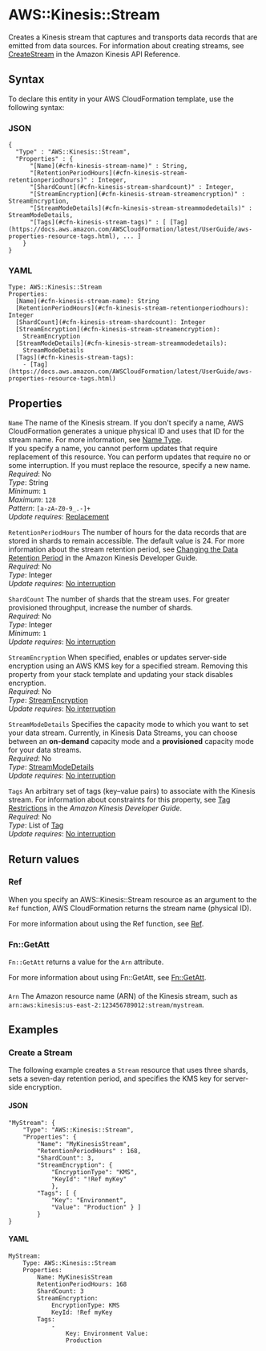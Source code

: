 # AWS::Kinesis::Stream<a name="aws-resource-kinesis-stream"></a>

Creates a Kinesis stream that captures and transports data records that are emitted from data sources\. For information about creating streams, see [CreateStream](https://docs.aws.amazon.com/kinesis/latest/APIReference/API_CreateStream.html) in the Amazon Kinesis API Reference\.

## Syntax<a name="aws-resource-kinesis-stream-syntax"></a>

To declare this entity in your AWS CloudFormation template, use the following syntax:

### JSON<a name="aws-resource-kinesis-stream-syntax.json"></a>

```
{
  "Type" : "AWS::Kinesis::Stream",
  "Properties" : {
      "[Name](#cfn-kinesis-stream-name)" : String,
      "[RetentionPeriodHours](#cfn-kinesis-stream-retentionperiodhours)" : Integer,
      "[ShardCount](#cfn-kinesis-stream-shardcount)" : Integer,
      "[StreamEncryption](#cfn-kinesis-stream-streamencryption)" : StreamEncryption,
      "[StreamModeDetails](#cfn-kinesis-stream-streammodedetails)" : StreamModeDetails,
      "[Tags](#cfn-kinesis-stream-tags)" : [ [Tag](https://docs.aws.amazon.com/AWSCloudFormation/latest/UserGuide/aws-properties-resource-tags.html), ... ]
    }
}
```

### YAML<a name="aws-resource-kinesis-stream-syntax.yaml"></a>

```
Type: AWS::Kinesis::Stream
Properties:
  [Name](#cfn-kinesis-stream-name): String
  [RetentionPeriodHours](#cfn-kinesis-stream-retentionperiodhours): Integer
  [ShardCount](#cfn-kinesis-stream-shardcount): Integer
  [StreamEncryption](#cfn-kinesis-stream-streamencryption):
    StreamEncryption
  [StreamModeDetails](#cfn-kinesis-stream-streammodedetails):
    StreamModeDetails
  [Tags](#cfn-kinesis-stream-tags):
    - [Tag](https://docs.aws.amazon.com/AWSCloudFormation/latest/UserGuide/aws-properties-resource-tags.html)
```

## Properties<a name="aws-resource-kinesis-stream-properties"></a>

`Name` <a name="cfn-kinesis-stream-name"></a>
The name of the Kinesis stream\. If you don't specify a name, AWS CloudFormation generates a unique physical ID and uses that ID for the stream name\. For more information, see [Name Type](https://docs.aws.amazon.com/AWSCloudFormation/latest/UserGuide/aws-properties-name.html)\.  
If you specify a name, you cannot perform updates that require replacement of this resource\. You can perform updates that require no or some interruption\. If you must replace the resource, specify a new name\.  
_Required_: No  
_Type_: String  
_Minimum_: `1`  
_Maximum_: `128`  
_Pattern_: `[a-zA-Z0-9_.-]+`  
_Update requires_: [Replacement](https://docs.aws.amazon.com/AWSCloudFormation/latest/UserGuide/using-cfn-updating-stacks-update-behaviors.html#update-replacement)

`RetentionPeriodHours` <a name="cfn-kinesis-stream-retentionperiodhours"></a>
The number of hours for the data records that are stored in shards to remain accessible\. The default value is 24\. For more information about the stream retention period, see [Changing the Data Retention Period](https://docs.aws.amazon.com/streams/latest/dev/kinesis-extended-retention.html) in the Amazon Kinesis Developer Guide\.  
_Required_: No  
_Type_: Integer  
_Update requires_: [No interruption](https://docs.aws.amazon.com/AWSCloudFormation/latest/UserGuide/using-cfn-updating-stacks-update-behaviors.html#update-no-interrupt)

`ShardCount` <a name="cfn-kinesis-stream-shardcount"></a>
The number of shards that the stream uses\. For greater provisioned throughput, increase the number of shards\.  
_Required_: No  
_Type_: Integer  
_Minimum_: `1`  
_Update requires_: [No interruption](https://docs.aws.amazon.com/AWSCloudFormation/latest/UserGuide/using-cfn-updating-stacks-update-behaviors.html#update-no-interrupt)

`StreamEncryption` <a name="cfn-kinesis-stream-streamencryption"></a>
When specified, enables or updates server\-side encryption using an AWS KMS key for a specified stream\. Removing this property from your stack template and updating your stack disables encryption\.  
_Required_: No  
_Type_: [StreamEncryption](aws-properties-kinesis-stream-streamencryption.md)  
_Update requires_: [No interruption](https://docs.aws.amazon.com/AWSCloudFormation/latest/UserGuide/using-cfn-updating-stacks-update-behaviors.html#update-no-interrupt)

`StreamModeDetails` <a name="cfn-kinesis-stream-streammodedetails"></a>
Specifies the capacity mode to which you want to set your data stream\. Currently, in Kinesis Data Streams, you can choose between an **on\-demand** capacity mode and a **provisioned** capacity mode for your data streams\.  
_Required_: No  
_Type_: [StreamModeDetails](aws-properties-kinesis-stream-streammodedetails.md)  
_Update requires_: [No interruption](https://docs.aws.amazon.com/AWSCloudFormation/latest/UserGuide/using-cfn-updating-stacks-update-behaviors.html#update-no-interrupt)

`Tags` <a name="cfn-kinesis-stream-tags"></a>
An arbitrary set of tags \(key–value pairs\) to associate with the Kinesis stream\. For information about constraints for this property, see [Tag Restrictions](https://docs.aws.amazon.com/streams/latest/dev/tagging.html#tagging-restrictions) in the _Amazon Kinesis Developer Guide_\.  
_Required_: No  
_Type_: List of [Tag](https://docs.aws.amazon.com/AWSCloudFormation/latest/UserGuide/aws-properties-resource-tags.html)  
_Update requires_: [No interruption](https://docs.aws.amazon.com/AWSCloudFormation/latest/UserGuide/using-cfn-updating-stacks-update-behaviors.html#update-no-interrupt)

## Return values<a name="aws-resource-kinesis-stream-return-values"></a>

### Ref<a name="aws-resource-kinesis-stream-return-values-ref"></a>

When you specify an AWS::Kinesis::Stream resource as an argument to the `Ref` function, AWS CloudFormation returns the stream name \(physical ID\)\.

For more information about using the Ref function, see [Ref](https://docs.aws.amazon.com/AWSCloudFormation/latest/UserGuide/intrinsic-function-reference-ref.html)\.

### Fn::GetAtt<a name="aws-resource-kinesis-stream-return-values-fn--getatt"></a>

`Fn::GetAtt` returns a value for the `Arn` attribute\.

For more information about using Fn::GetAtt, see [Fn::GetAtt](https://docs.aws.amazon.com/AWSCloudFormation/latest/UserGuide/intrinsic-function-reference-getatt.html)\.

#### <a name="aws-resource-kinesis-stream-return-values-fn--getatt-fn--getatt"></a>

`Arn` <a name="Arn-fn::getatt"></a>
The Amazon resource name \(ARN\) of the Kinesis stream, such as `arn:aws:kinesis:us-east-2:123456789012:stream/mystream`\.

## Examples<a name="aws-resource-kinesis-stream--examples"></a>

### Create a Stream<a name="aws-resource-kinesis-stream--examples--Create_a_Stream"></a>

The following example creates a `Stream` resource that uses three shards, sets a seven\-day retention period, and specifies the KMS key for server\-side encryption\.

#### JSON<a name="aws-resource-kinesis-stream--examples--Create_a_Stream--json"></a>

```
"MyStream": {
    "Type": "AWS::Kinesis::Stream",
    "Properties": {
        "Name": "MyKinesisStream",
        "RetentionPeriodHours" : 168,
        "ShardCount": 3,
        "StreamEncryption": {
            "EncryptionType": "KMS",
            "KeyId": "!Ref myKey"
            },
        "Tags": [ {
            "Key": "Environment",
            "Value": "Production" } ]
        }
}
```

#### YAML<a name="aws-resource-kinesis-stream--examples--Create_a_Stream--yaml"></a>

```
MyStream:
    Type: AWS::Kinesis::Stream
    Properties:
        Name: MyKinesisStream
        RetentionPeriodHours: 168
        ShardCount: 3
        StreamEncryption:
            EncryptionType: KMS
            KeyId: !Ref myKey
        Tags:
            -
                Key: Environment Value:
                Production
```

